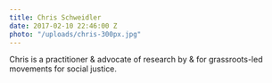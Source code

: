 ```yaml
---
title: Chris Schweidler
date: 2017-02-10 22:46:00 Z
photo: "/uploads/chris-300px.jpg"
---
```


Chris is a practitioner & advocate of research by & for grassroots-led movements for social justice.